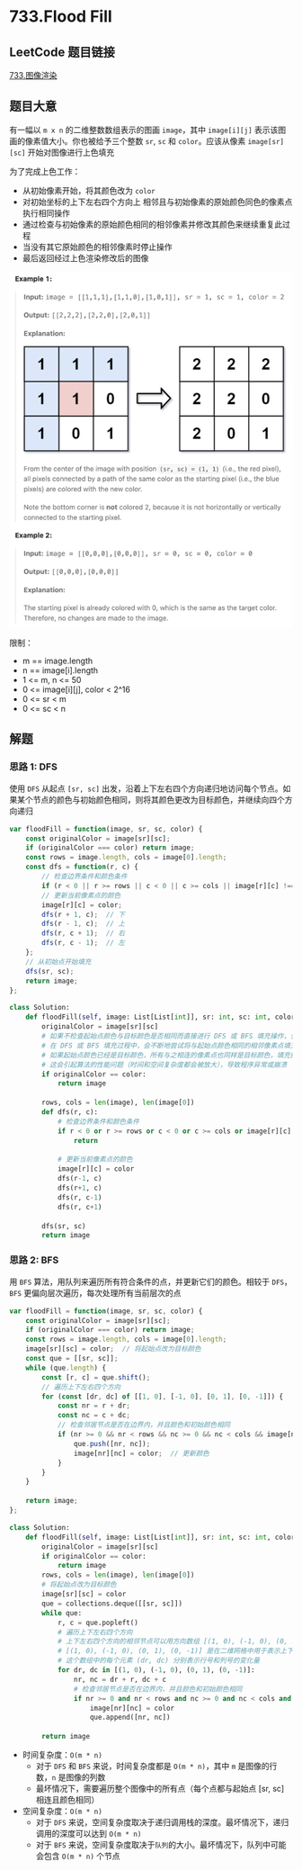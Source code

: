 # 733.Flood Fill

## LeetCode 题目链接

[733.图像渲染](https://leetcode.cn/problems/flood-fill/)

## 题目大意

有一幅以 `m x n` 的二维整数数组表示的图画 `image`，其中 `image[i][j]` 表示该图画的像素值大小。你也被给予三个整数 `sr`, `sc` 和 `color`。应该从像素 `image[sr][sc]` 开始对图像进行上色填充

为了完成上色工作：
- 从初始像素开始，将其颜色改为 `color`
- 对初始坐标的上下左右四个方向上 相邻且与初始像素的原始颜色同色的像素点执行相同操作
- 通过检查与初始像素的原始颜色相同的相邻像素并修改其颜色来继续重复此过程
- 当没有其它原始颜色的相邻像素时停止操作
- 最后返回经过上色渲染修改后的图像

![alt text](images/example733.png)

限制：
- m == image.length
- n == image[i].length
- 1 <= m, n <= 50
- 0 <= image[i][j], color < 2^16
- 0 <= sr < m
- 0 <= sc < n

## 解题

### 思路 1: DFS

使用 `DFS` 从起点 `[sr, sc]` 出发，沿着上下左右四个方向递归地访问每个节点。如果某个节点的颜色与初始颜色相同，则将其颜色更改为目标颜色，并继续向四个方向递归

```js
var floodFill = function(image, sr, sc, color) {
    const originalColor = image[sr][sc];
    if (originalColor === color) return image;
    const rows = image.length, cols = image[0].length;
    const dfs = function(r, c) {
        // 检查边界条件和颜色条件
        if (r < 0 || r >= rows || c < 0 || c >= cols || image[r][c] !== originalColor) return;
        // 更新当前像素点的颜色
        image[r][c] = color;
        dfs(r + 1, c);  // 下
        dfs(r - 1, c);  // 上
        dfs(r, c + 1);  // 右
        dfs(r, c - 1);  // 左
    };
    // 从初始点开始填充
    dfs(sr, sc);
    return image;
};
```
```python
class Solution:
    def floodFill(self, image: List[List[int]], sr: int, sc: int, color: int) -> List[List[int]]:
        originalColor = image[sr][sc]
        # 如果不检查起始点颜色与目标颜色是否相同而直接进行 DFS 或 BFS 填充操作，会导致 无限递归或循环 的问题
        # 在 DFS 或 BFS 填充过程中，会不断地尝试将与起始点颜色相同的相邻像素点填充为目标颜色
        # 如果起始点颜色已经是目标颜色，所有与之相连的像素点也同样是目标颜色，填充操作将导致算法在这些点之间不断地递归（DFS）或循环（BFS），直到栈溢出或内存耗尽
        # 这会引起算法的性能问题（时间和空间复杂度都会被放大），导致程序异常或崩溃
        if originalColor == color:
            return image

        rows, cols = len(image), len(image[0])
        def dfs(r, c):
            # 检查边界条件和颜色条件
            if r < 0 or r >= rows or c < 0 or c >= cols or image[r][c] != originalColor:
                return
            
            # 更新当前像素点的颜色
            image[r][c] = color
            dfs(r-1, c)
            dfs(r+1, c)
            dfs(r, c-1)
            dfs(r, c+1)
            
        dfs(sr, sc)
        return image
```

### 思路 2: BFS

用 `BFS` 算法，用队列来遍历所有符合条件的点，并更新它们的颜色。相较于 `DFS`，`BFS` 更偏向层次遍历，每次处理所有当前层次的点

```js
var floodFill = function(image, sr, sc, color) {
    const originalColor = image[sr][sc];
    if (originalColor === color) return image;
    const rows = image.length, cols = image[0].length;
    image[sr][sc] = color;  // 将起始点改为目标颜色
    const que = [[sr, sc]];
    while (que.length) {
        const [r, c] = que.shift();
        // 遍历上下左右四个方向
        for (const [dr, dc] of [[1, 0], [-1, 0], [0, 1], [0, -1]]) {
            const nr = r + dr;
            const nc = c + dc;
            // 检查邻居节点是否在边界内，并且颜色和初始颜色相同
            if (nr >= 0 && nr < rows && nc >= 0 && nc < cols && image[nr][nc] === originalColor) {
                que.push([nr, nc]);
                image[nr][nc] = color;  // 更新颜色
            }
        }
    }
    
    return image;
};
```
```python
class Solution:
    def floodFill(self, image: List[List[int]], sr: int, sc: int, color: int) -> List[List[int]]:
        originalColor = image[sr][sc]
        if originalColor == color: 
            return image
        rows, cols = len(image), len(image[0])
        # 将起始点改为目标颜色
        image[sr][sc] = color
        que = collections.deque([[sr, sc]])
        while que:
            r, c = que.popleft()
            # 遍历上下左右四个方向
            # 上下左右四个方向的相邻节点可以用方向数组 [(1, 0), (-1, 0), (0, 1), (0, -1)] 来表示
            # [(1, 0), (-1, 0), (0, 1), (0, -1)] 是在二维网格中用于表示上下左右四个方向的相对位置变化量
            # 这个数组中的每个元素 (dr, dc) 分别表示行号和列号的变化量
            for dr, dc in [(1, 0), (-1, 0), (0, 1), (0, -1)]:
                nr, nc = dr + r, dc + c
                # 检查邻居节点是否在边界内，并且颜色和初始颜色相同
                if nr >= 0 and nr < rows and nc >= 0 and nc < cols and image[nr][nc] == originalColor:
                    image[nr][nc] = color
                    que.append([nr, nc])
        
        return image
```

- 时间复杂度：`O(m * n)`
  - 对于 `DFS` 和 `BFS` 来说，时间复杂度都是 `O(m * n)`，其中 `m` 是图像的行数，`n` 是图像的列数
  - 最坏情况下，需要遍历整个图像中的所有点（每个点都与起始点 [sr, sc] 相连且颜色相同）
- 空间复杂度：`O(m * n)`
  - 对于 `DFS` 来说，空间复杂度取决于递归调用栈的深度。最坏情况下，递归调用的深度可以达到 `O(m * n)`
  - 对于 `BFS` 来说，空间复杂度取决于`队列`的大小。最坏情况下，队列中可能会包含 `O(m * n)` 个节点